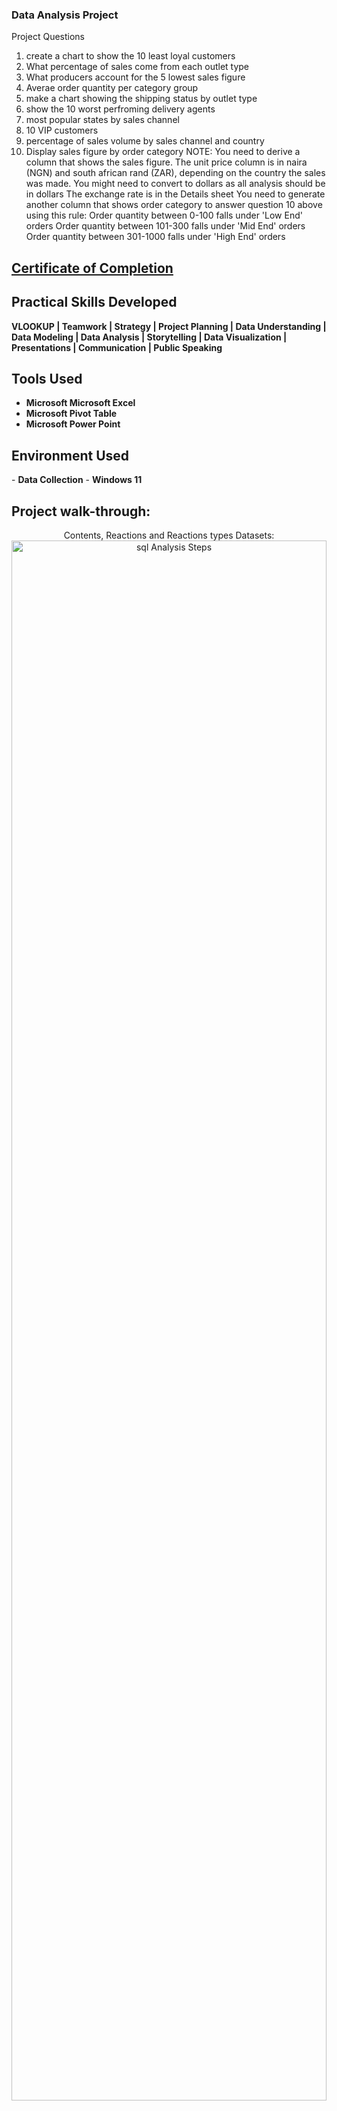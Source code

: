 ### Data Analysis Project

Project Questions
1. create a chart to show the 10 least loyal customers
2. What percentage of sales come from each outlet type
3. What producers account for the 5 lowest sales figure
4. Averae order quantity per category group
5. make a chart showing the shipping status by outlet type
6. show the 10 worst perfroming delivery agents
7. most popular states by sales channel 
8. 10 VIP customers
9. percentage of sales volume by sales channel and country
10. Display sales figure by order category
NOTE: You need to derive a column that shows the sales figure.
The unit price column is in naira (NGN) and south african rand (ZAR), depending on the country the sales was made. You might need to convert to dollars as all analysis should be in dollars
The exchange rate is in the Details sheet
You need to generate another column that shows order category to answer question 10 above using this rule:
Order quantity between 0-100 falls under 'Low End' orders
Order quantity between 101-300 falls under 'Mid End' orders
Order quantity between 301-1000 falls under 'High End' orders

#### [<h2>Certificate of Completion</h2>](https://forage-uploads-prod.s3.amazonaws.com/completion-certificates/Accenture%20North%20America/hzmoNKtzvAzXsEqx8_Accenture%20North%20America_pu8TfLfGd9fZo75DR_1683623970640_completion_certificate.pdf)

<h2>Practical Skills Developed</h2>

<b> VLOOKUP | Teamwork | Strategy | Project Planning | Data Understanding | Data Modeling | Data Analysis | Storytelling | Data Visualization | Presentations | Communication | Public Speaking </b> 

<h2>Tools Used</h2>

- <b>Microsoft Microsoft Excel</b>
- <b>Microsoft Pivot Table</b>
- <b>Microsoft Power Point</b> 



<h2>Environment Used </h2>
- <b>Data Collection</b> 
- <b>Windows 11</b>

<h2>Project walk-through:</h2>

<p align="center">
Contents, Reactions and Reactions types Datasets: <br/>
<img src="https://i.imgur.com/krgejJ8.png" height="80%" width="100%" alt="sql Analysis Steps"/> 
<img src="https://i.imgur.com/krgejJ8.png" height="80%" width="100%" alt="sql Analysis Steps"/>
<br />
<br />
Analyse and find the the two witness . <br/>

  <img src="https://i.imgur.com/ybtekSy.png" height="80%" width="80%" alt="sql analysis steps"/>
  <img src="https://i.imgur.com/GTCJFBi.png" height="80%" width="80%" alt="sql analysis steps"/>
<br />
<br />
 Getting the witness interview for analysis : <br/>
<img src="https://i.imgur.com/i1XJepW.png" height="80%" width="80%" alt="sql analysis steps"/>
<br />
<br />
Analyse witness interview and finding the killer.:  <br/>
<img src="https://i.imgur.com/CnhsXR8.png" height="80%" width="80%" alt="sql analysis steps"/>
<img src="https://i.imgur.com/rmBh8GQ.png" height="80%" width="80%" alt="sql analysis steps"/>
<br />
<br />
finding the killer through analysis.:  <br/>
<img src="https://i.imgur.com/kRsbunt.png" height="80%" width="80%" alt="sql analysis steps"/>
<img src="https://i.imgur.com/xfMnKJT.png" height="80%" width="80%" alt="sql analysis steps"/>
<br />
<br />
Result collected through Insights analysis drawn from the cleaned data was used to find the killer through sql anaysis.:  <br/>
<img src="https://i.imgur.com/LN6oL8k.png" height="80%" width="80%" alt="sql analysis steps"/>
<img src="https://i.imgur.com/RCia3rE.png" height="80%" width="80%" alt="sql analysis steps"/>
<br />

<!--
 ```diff
- text in red
+ text in green
! text in orange
# text in gray
@@ text in purple (and bold)@@
```
--!>
